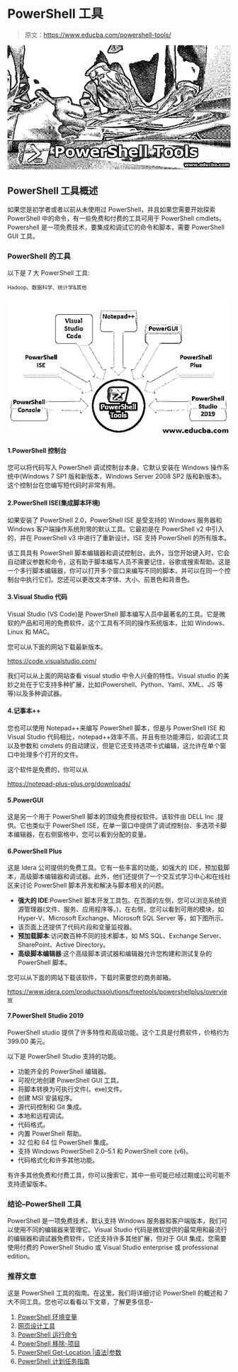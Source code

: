 # PowerShell 工具

> 原文：<https://www.educba.com/powershell-tools/>

![PowerShell Tools](img/4bfbe63ba7f6deb9ee3bd25b4774dbdd.png)



## PowerShell 工具概述

如果您是初学者或者以前从未使用过 PowerShell，并且如果您需要开始探索 PowerShell 中的命令，有一些免费和付费的工具可用于 PowerShell cmdlets。Powershell 是一项免费技术，要集成和调试它的命令和脚本，需要 PowerShell GUI 工具。

### PowerShell 的工具

以下是 7 大 PowerShell 工具:

<small>Hadoop、数据科学、统计学&其他</small>

![ps Tools](img/b1aaa3cfad7d4b96414b9b4212ba59fe.png)



#### 1.PowerShell 控制台

您可以将代码写入 PowerShell 调试控制台本身。它默认安装在 Windows 操作系统中(Windows 7 SP1 版和新版本，Windows Server 2008 SP2 版和新版本)。这个控制台在您编写短代码时非常有用。

#### 2.PowerShell ISE(集成脚本环境)

如果安装了 PowerShell 2.0，PowerShell ISE 是受支持的 Windows 服务器和 Windows 客户端操作系统附带的默认工具。它最初是在 PowerShell v2 中引入的，并在 PowerShell v3 中进行了重新设计。ISE 支持 PowerShell 的所有版本。

该工具具有 PowerShell 脚本编辑器和调试控制台。此外，当您开始键入时，它会自动建议参数和命令，这有助于脚本编写人员不需要记住，谷歌或搜索帮助。这是一个多行脚本编辑器，你可以打开多个窗口来编写不同的脚本，并可以在同一个控制台中执行它们。您还可以更改文本字体、大小、前景色和背景色。

#### 3.Visual Studio 代码

Visual Studio (VS Code)是 PowerShell 脚本编写人员中最著名的工具。它是微软的产品和可用的免费软件。这个工具有不同的操作系统版本，比如 Windows、Linux 和 MAC。

您可以从下面的网站下载最新版本。

https://code.visualstudio.com/

我们可以从上面的网站查看 visual studio 中令人兴奋的特性。Visual studio 的美妙之处在于它支持多种扩展，比如(Powershell、Python、Yaml、XML、JS 等等)以及多种调试器。

#### 4.记事本++

您也可以使用 Notepad++来编写 PowerShell 脚本，但是与 PowerShell ISE 和 Visual Studio 代码相比，notepad++效率不高，并且有些功能滞后，如调试工具以及参数和 cmdlets 的自动建议，但是它还支持选项卡式编辑，这允许在单个窗口中处理多个打开的文件。

这个软件是免费的，你可以从

https://notepad-plus-plus.org/downloads/

#### 5.PowerGUI

这是另一个用于 PowerShell 脚本的顶级免费授权软件。该软件由 DELL Inc .提供。它也类似于 PowerShell ISE，在单一窗口中提供了调试控制台、多选项卡脚本编辑器，在右侧窗格中，您可以看到分配的变量。

#### 6.PowerShell Plus

这是 Idera 公司提供的免费工具。它有一些丰富的功能，如强大的 IDE，预加载脚本，高级脚本编辑器和调试器。此外，他们还提供了一个交互式学习中心和在线社区来讨论 PowerShell 脚本开发和解决与脚本相关的问题。

*   **强大的 IDE**:PowerShell 脚本开发工具包。在页面的左侧，您可以浏览系统资源管理器(文件、服务、应用程序等。)，在右侧，您可以看到可用的模块，如 Hyper-V、Microsoft Exchange、Microsoft SQL Server 等，如下图所示。
*   该页面上还提供了代码片段和变量监视器。
*   **预加载脚本**:访问数百种不同的技术脚本，如 MS SQL、Exchange Server、SharePoint、Active Directory。
*   **高级脚本编辑器**:这个高级脚本调试器和编辑器允许您构建和测试复杂的 PowerShell 脚本。

您可以从下面的网站下载该软件，下载时需要您的商务邮箱。

https://www.idera.com/productssolutions/freetools/powershellplus/overview

#### 7.PowerShell Studio 2019

PowerShell studio 提供了许多特性和高级功能。这个工具是付费软件，价格约为 399.00 美元。

以下是 PowerShell Studio 支持的功能。

*   功能齐全的 PowerShell 编辑器。
*   可视化地创建 PowerShell GUI 工具。
*   将脚本转换为可执行文件(。exe)文件。
*   创建 MSI 安装程序。
*   源代码控制和 Git 集成。
*   本地和远程调试。
*   代码格式。
*   内置 PowerShell 帮助。
*   32 位和 64 位 PowerShell 集成。
*   支持 Windows PowerShell 2.0–5.1 和 PowerShell core (v6)。
*   代码格式化和许多其他功能。

有许多其他免费和付费工具，你可以搜索它，其中一些可能已经过期或公司可能不支持遗留版本。

### 结论–PowerShell 工具

PowerShell 是一项免费技术，默认支持 Windows 服务器和客户端版本，我们可以使用不同的编辑器来管理它。Visual Studio 代码是微软提供的最常用和最流行的编辑器和调试器免费软件，它还支持许多其他扩展，但对于 GUI 集成，您需要使用付费的 PowerShell Studio 或 Visual Studio enterprise 或 professional edition。

### 推荐文章

这是 PowerShell 工具的指南。在这里，我们将详细讨论 PowerShell 的概述和 7 大不同工具。您也可以看看以下文章，了解更多信息–

1.  [PowerShell 环境变量](https://www.educba.com/powershell-environment-variables/)
2.  [网页设计工具](https://www.educba.com/web-designing-tools/)
3.  [PowerShell 运行命令](https://www.educba.com/powershell-run-command/)
4.  [PowerShell 移除-项目](https://www.educba.com/powershell-remove-item/)
5.  [PowerShell Get-Location |语法|参数](https://www.educba.com/powershell-get-location/)
6.  [PowerShell 计划任务指南](https://www.educba.com/powershell-scheduled-task/)





